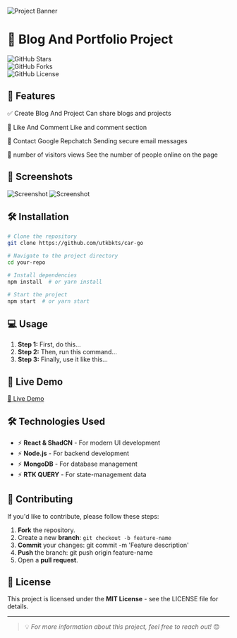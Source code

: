 ![Project Banner](https://github.com/user-attachments/assets/b25be602-a281-4ecb-80f0-6b82205ebd73)

# 🎯 Blog And Portfolio Project




![GitHub Stars](https://img.shields.io/github/stars/utkbkts/car-go?style=flat-square)  
![GitHub Forks](https://img.shields.io/github/forks/utkbkts/car-go?style=flat-square)  
![GitHub License](https://img.shields.io/github/license/utkbkts/car-go?style=flat-square)  



## 🎯 Features
✅ Create Blog And Project
Can share blogs and projects

🏦 Like And Comment
Like and comment section

🔁 Contact Google Repchatch
Sending secure email messages

🧾 number of visitors views
See the number of people online on the page




## 📸 Screenshots
![Screenshot](https://github.com/user-attachments/assets/f610f697-d689-4101-aea4-4759188be6fc)
![Screenshot](https://github.com/user-attachments/assets/84a7f62c-1a1a-4958-9e43-d4c8d03c9a68)
## 🛠️ Installation

```bash
# Clone the repository
git clone https://github.com/utkbkts/car-go

# Navigate to the project directory
cd your-repo

# Install dependencies
npm install  # or yarn install

# Start the project
npm start  # or yarn start
```

## 💻 Usage

1. **Step 1:** First, do this...
2. **Step 2:** Then, run this command...
3. **Step 3:**  Finally, use it like this...

## 🚀  Live Demo
[🔗 Live Demo](expense-tracker-yfv0.onrender.com)

## 🛠️ Technologies Used
- ⚡ **React & ShadCN** - For modern UI development
- ⚡ **Node.js** - For backend development
- ⚡ **MongoDB** - For database management
- ⚡ **RTK QUERY** - For state-management data


## 🤝 Contributing
If you'd like to contribute, please follow these steps:

1. **Fork**  the repository.
2. Create a new **branch**: `git checkout -b feature-name`
3. **Commit** your changes: git commit -m 'Feature description'
4. **Push** the branch: git push origin feature-name
5. Open a **pull request**.

## 📜 License
This project is licensed under the **MIT License** - see the LICENSE file for details.

---

> 💡 *For more information about this project, feel free to reach out!* 😊


